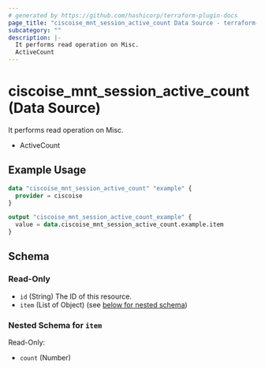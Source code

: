 ```yaml
---
# generated by https://github.com/hashicorp/terraform-plugin-docs
page_title: "ciscoise_mnt_session_active_count Data Source - terraform-provider-ciscoise"
subcategory: ""
description: |-
  It performs read operation on Misc.
  ActiveCount
---
```


# ciscoise_mnt_session_active_count (Data Source)

It performs read operation on Misc.

- ActiveCount

## Example Usage

```terraform
data "ciscoise_mnt_session_active_count" "example" {
  provider = ciscoise
}

output "ciscoise_mnt_session_active_count_example" {
  value = data.ciscoise_mnt_session_active_count.example.item
}
```

<!-- schema generated by tfplugindocs -->
## Schema

### Read-Only

- `id` (String) The ID of this resource.
- `item` (List of Object) (see [below for nested schema](#nestedatt--item))

<a id="nestedatt--item"></a>
### Nested Schema for `item`

Read-Only:

- `count` (Number)


